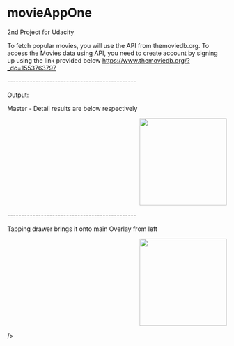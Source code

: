 # movieAppOne
2nd Project for Udacity

To fetch popular movies, you will use the API from themoviedb.org.
To access the Movies data using API, you need to create account by signing up using the link provided below 
https://www.themoviedb.org/?_dc=1553763797


<p> ---------------------------------------------- </p>
</hr>
Output:

Master - Detail results are below respectively

<p align="right"> 
<img 
src="https://github.com/snaqviAndroidApp/movieAppOne/tree/master/app/src/main/res/drawable/details.png" width="200"/>
</p>                                                                                                                           
</hr>
<p> ---------------------------------------------- </p>
</hr>
Tapping drawer brings it onto main Overlay from left                        
<p align="right">   
<img src="https://github.com/snaqviAndroidApp/recyclerContacts/blob/Draw_n_RecyclerView/app/src/main/res/drawable/dump_8408224086596678511.png"width="200"/>
</p>


/>

